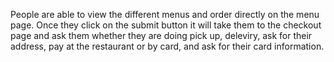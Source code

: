 People are able to view the different menus and order directly on the menu page. Once they click on the submit button it will take them to the checkout page and ask them whether they are doing pick up, deleviry, ask for their address, pay at the restaurant or by card, and ask for their card information.
